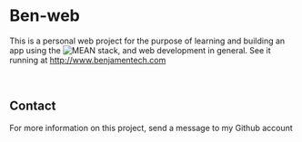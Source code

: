 # Ben-web

This is a personal web project for the purpose of learning and building an app using the ![MEAN](http://mean.io) stack,
and web development in general. See it running at http://www.benjamentech.com

<br/>

## Contact

For more information on this project, send a message to my Github account
